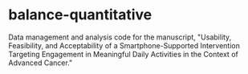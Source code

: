 # balance-quantitative

Data management and analysis code for the manuscript, "Usability, Feasibility, and Acceptability of a Smartphone-Supported Intervention Targeting Engagement in Meaningful Daily Activities in the Context of Advanced Cancer." 

